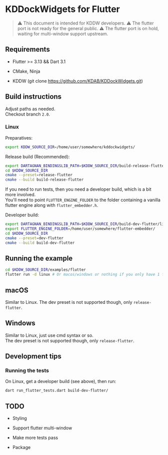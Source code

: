 # KDDockWidgets for Flutter

> ⚠️ This document is intended for KDDW developers.
> ⚠️ The flutter port is not ready for the general public.
> ⚠️ The flutter port is on hold, waiting for multi-window support upstream.

## Requirements

- Flutter >= 3.13 && Dart 3.1

- CMake, Ninja

- KDDW (git clone <https://github.com/KDAB/KDDockWidgets.git>)

## Build instructions

Adjust paths as needed.<br>
Checkout branch `2.0`.

### Linux

Preparatives:

```bash
export KDDW_SOURCE_DIR=/home/user/somewhere/kddockwidgets/
```

Release build (Recommended):

```bash
export DARTAGNAN_BINDINGSLIB_PATH=$KDDW_SOURCE_DIR/build-release-flutter/lib
cd $KDDW_SOURCE_DIR
cmake --preset=release-flutter
cmake --build build-release-flutter
```

If you need to run tests, then you need a developer build, which is a bit more involved.<br>
You'll need to point `FLUTTER_ENGINE_FOLDER` to the folder containing a vanilla
flutter engine along with `flutter_embedder.h`.

Developer build:

```bash
export DARTAGNAN_BINDINGSLIB_PATH=$KDDW_SOURCE_DIR/build-dev-flutter/lib
export FLUTTER_ENGINE_FOLDER=/home/user/somewhere/flutter-embedder/
cd $KDDW_SOURCE_DIR
cmake --preset=dev-flutter
cmake --build build-dev-flutter
```

## Running the example

```bash
cd $KDDW_SOURCE_DIR/examples/flutter
flutter run -d linux # Or macos/windows or nothing if you only have 1 flutter "device"
```

## macOS

Similar to Linux. The dev preset is not supported though, only `release-flutter`.

## Windows

Similar to Linux, just use cmd syntax or so.<br>
The dev preset is not supported though, only `release-flutter`.

## Development tips

### Running the tests

On Linux, get a developer build (see above), then run:

```bash
dart run_flutter_tests.dart build-dev-flutter/
```

## TODO

- Styling

- Support flutter multi-window

- Make more tests pass

- Package
